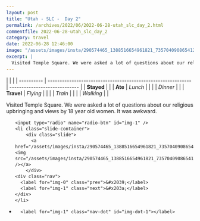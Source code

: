 ```yaml
---
layout: post
title: "Utah - SLC -  Day 2"
permalink: /archives/2022/06/2022-06-28-utah_slc_day_2.html
commentfile: 2022-06-28-utah_slc_day_2
category: travel
date: 2022-06-28 12:46:00
image: "/assets/images/insta/290574465_1388516654961821_735704090865412943_n_17936221520200338.jpg"
excerpt: |
  Visited Temple Square. We were asked a lot of questions about our religious upbringing and views by 18 year old women. It was awkward.
---
```


|            |                                                              |
| ---------- | ------------------------------------------------------------ | ----------------------------- |
| **Stayed** |  |
| **Ate**    | _Lunch_                                                      |          |
|            | _Dinner_                                                     |          |
| **Travel** | _Flying_                                                     |          |
|            | _Train_                                                      |          |
|            | _Walking_                                                    |          |


Visited Temple Square. We were asked a lot of questions about our religious upbringing and views by 18 year old women. It was awkward.


<ul class="slides">

    <input type="radio" name="radio-btn" id="img-1" />
    <li class="slide-container">
        <div class="slide">
          <a href="/assets/images/insta/290574465_1388516654961821_735704090865412943_n_17936221520200338.jpg"><img src="/assets/images/insta/290574465_1388516654961821_735704090865412943_n_17936221520200338.jpg" /></a>
        </div>
    <div class="nav">
      <label for="img-0" class="prev">&#x2039;</label>
      <label for="img-1" class="next">&#x203a;</label>
    </div>
    </li>
			
<li class="nav-dots">

      <label for="img-1" class="nav-dot" id="img-dot-1"></label>

</li>
</ul>        
             

		